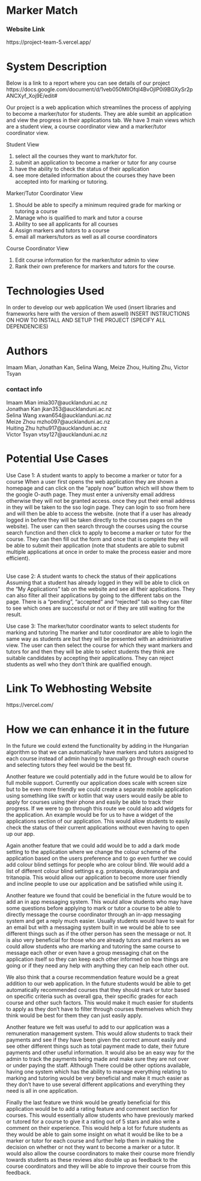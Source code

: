 <h1>Marker Match</h1>

<h3>Website Link</h3>
https://project-team-5.vercel.app/

<h1>System Description</h1>
Below is a link to a report where you can see details of our project
https://docs.google.com/document/d/1veb050MIlOfql4BvOjlP0i9BGXySr2pANCXyf_Xoj9E/edit#

Our project is a web application which streamlines the process of applying to become a marker/tutor for students. They are able sumbit an application and view the progress in their applications tab. We have 3 main views which are a student view, a course coordinator view and a marker/tutor coordinator view.

Student View
1) select all the courses they want to mark/tutor for.
2) submit an application to become a marker or tutor for any course
3) have the ability to check the status of their application
4) see more detailed information about the courses they have been accepted into for marking or tutoring.

Marker/Tutor Coordinator View
1) Should be able to specify a minimum required grade for marking or tutoring a course
2) Manage who is qualified to mark and tutor a course
3) Ability to see all applicants for all courses
4) Assign markers and tutors to a course
5) email all markers/tutors as well as all course coordinators

Course Coordinator View
1) Edit course information for the marker/tutor admin to view
2) Rank their own preference for markers and tutors for the course.

<h1>Technologies Used</h1>
In order to develop our web application We used (insert libraries and frameworks here with the version of them aswell)
INSERT INSTRUCTIONS ON HOW TO INSTALL AND SETUP THE PROJECT (SPECIFY ALL DEPENDENCIES)


<h1>Authors</h1> 
Imaam Mian, Jonathan Kan, Selina Wang, Meize Zhou, Huiting Zhu, Victor Tsyan

<h3>contact info</h3>
Imaam Mian
imia307@aucklanduni.ac.nz<br>
Jonathan Kan
jkan353@aucklanduni.ac.nz<br>
Selina Wang
xwan654@aucklanduni.ac.nz<br>
Meize Zhou
mzho097@aucklanduni.ac.nz<br>
Huiting Zhu
hzhu917@aucklanduni.ac.nz<br>
Victor Tsyan
vtsy127@aucklanduni.ac.nz<br>

<h1>Potential Use Cases</h1>
Use Case 1:  A student wants to apply to become a marker or tutor for a course
When a user first opens the web application they are shown a homepage and can click on the “apply now” button which will show them to the google O-auth page. They must enter a university email address otherwise they will not be granted access. once they put their email address in they will be taken to the sso login page. They can login to sso from here and will then be able to access the website. (note that if a user has already logged in before they will be taken directly to the courses pages on the website).
The user can then search through the courses using the course search function and then click to apply to become a marker or tutor for the course.
They can then fill out the form and once that is complete they will be able to submit their application (note that students are able to submit multiple applications at once in order to make the process easier and more efficient).<br><br>

Use case 2: A student wants to check the status of their applications
Assuming that a student has already logged in they will be able to click on the “My Applications” tab on the website and see all their applications.
They can also filter all their applications by going to the different tabs on the page. There is a “pending”, “accepted” and “rejected” tab so they can filter to see which ones are successful or not or if they are still waiting for the result.
  
Use case 3: The marker/tutor coordinator wants to select students for marking and tutoring
The marker and tutor coordinator are able to login the same way as students are but they will be presented with an administrative view.
The user can then select the course for which they want markers and tutors for and then they will be able to select students they think are suitable candidates by accepting their applications. They can reject students as well who they don’t think are qualified enough.

<h1>Link To Webhosting Website</h1>
https://vercel.com/

<h1>How we can enhance it in the future</h1>
In the future we could extend the functionality by adding in the Hungarian algorithm so that we can automatically have markers and tutors assigned to each course instead of admin having to manually go through each course and selecting tutors they feel would be the best fit.

Another feature we could potentially add in the future would be to allow for full mobile support. Currently our application does scale with screen size but to be even more friendly we could create a separate mobile application using something like swift or kotlin that way users would easily be able to apply for courses using their phone and easily be able to track their progress. If we were to go through this route we could also add widgets for the application. An example would be for us to have a widget of the applications section of our application. This would allow students to easily check the status of their current applications without even having to open up our app.

Again another feature that we could add would be to add a dark mode setting to the application where we change the colour scheme of the application based on the users preference and to go even further we could add colour blind settings for people who are colour blind. We would add a list of different colour blind settings e.g. protanopia, deuteranopia and tritanopia. This would allow our application to become more user friendly and incline people to use our application and be satisfied while using it.

Another feature we found that could be beneficial in the future would be to add an in app messaging system. This would allow students who may have some questions before applying to mark or tutor a course to be able to directly message the course coordinator through an in-app messaging system and get a reply much easier. Usually students would have to wait for an email but with a messaging system built in we would be able to see different things such as if the other person has seen the message or not. It is also very beneficial for those who are already tutors and markers as we could allow students who are marking and tutoring the same course to message each other or even have a group messaging chat on the application itself so they can keep each other informed on how things are going or if they need any help with anything they can help each other out.

We also think that a course recommendation feature would be a great addition to our web application. In the future students would be able to get automatically recommended courses that they should mark or tutor based on specific criteria such as overall gpa, their specific grades for each course and other such factors. This would make it much easier for students to apply as they don’t have to filter through courses themselves which they think would be best for them they can just easily apply.

Another feature we felt was useful to add to our application was a remuneration management system. This would allow students to track their payments and see if they have been given the correct amount easily and see other different things such as total payment made to date, their future payments and other useful information. It would also be an easy way for the admin to track the payments being made and make sure they are not over or under paying the staff. Although There could be other options available, having one system which has the ability to manage everything relating to marking and tutoring would be very beneficial and make it much easier as they don’t have to use several different applications and everything they need is all in one application.

Finally the last feature we think would be greatly beneficial for this application would be to add a rating feature and comment section for courses. This would essentially allow students who have previously marked or tutored for a course to give it a rating out of 5 stars and also write a comment on their experience. This would help a lot for future students as they would be able to gain some insight on what it would be like to be a marker or tutor for each course and further help them in making the decision on whether or not they want to become a marker or a tutor. It would also allow the course coordinators to make their course more friendly towards students as these reviews also double up as feedback to the course coordinators and they will be able to improve their course from this feedback.

